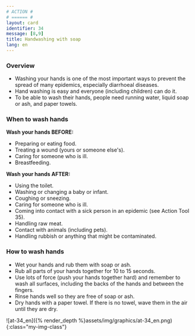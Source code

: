 ```yaml
---
# ACTION #
# ====== #
layout: card
identifier: 34
message: [8,9]
title: Handwashing with soap
lang: en
---
```


### Overview

- Washing your hands is one of the most important ways to prevent the spread of many epidemics, especially diarrhoeal diseases.
- Hand washing is easy and everyone (including children) can do it. 
- To be able to wash their hands, people need running water, liquid soap or ash, and paper towels. 

### When to wash hands 

**Wash your hands BEFORE:**
- Preparing or eating food.
- Treating a wound (yours or someone else's).
- Caring for someone who is ill.
- Breastfeeding.

**Wash your hands AFTER:**
-	Using the toilet.
-	Washing or changing a baby or infant. 
- Coughing or sneezing.
- Caring for someone who is ill.
- Coming into contact with a sick person in an epidemic (see Action Tool 35).
-	Handling raw meat.
- Contact with animals (including pets).
- Handling rubbish or anything that might be contaminated.

### How to wash hands

- Wet your hands and rub them with soap or ash.
- Rub all parts of your hands together for 10 to 15 seconds. 
- Use lots of force (push your hands together hard) and remember to wash all surfaces, including the backs of the hands and between the fingers.
- Rinse hands well so they are free of soap or ash.
- Dry hands with a paper towel. If there is no towel, wave them in the air until they are dry.

![at-34_en]({% render_depth %}assets/img/graphics/at-34_en.png){:class="my-img-class"}
